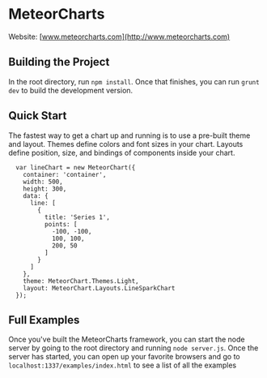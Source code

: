 MeteorCharts
============

Website: [www.meteorcharts.com](http://www.meteorcharts.com)

## Building the Project

In the root directory, run `npm install`.  Once that finishes, you can run `grunt dev` to build the development version.

## Quick Start

The fastest way to get a chart up and running is to use a pre-built theme and layout.  Themes define colors and font sizes in your chart.  Layouts define position, size, and bindings of components inside your chart.

      var lineChart = new MeteorChart({
        container: 'container',
        width: 500,
        height: 300,
        data: {
          line: [
            {
              title: 'Series 1',
              points: [
                -100, -100,
                100, 100,
                200, 50
              ]
            }
          ]
        },
        theme: MeteorChart.Themes.Light,
        layout: MeteorChart.Layouts.LineSparkChart
      });

## Full Examples

Once you've built the MeteorCharts framework, you can start the node server by going to the root directory and running `node server.js`.  Once the server has started, you can open up your favorite browsers and go to `localhost:1337/examples/index.html` to see a list of all the examples

